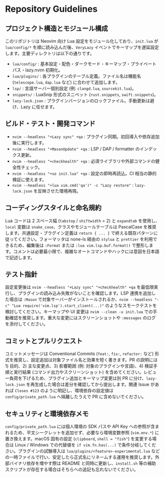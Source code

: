 # Repository Guidelines
## プロジェクト構造とモジュール構成
このリポジトリは Neovim 向け Lua 設定をモジュール化しており、`init.lua` が `lua/config/*` を順に読み込んだ後、`VeryLazy` イベントでキーマップを遅延設定します。主要ディレクトリは以下の通りです。
- `lua/config/` : 基本設定・配色・ダークモード・キーマップ・プライベートパス・lazy.nvim 初期化。
- `lua/plugins/` : 各プラグインのテーブル定義。ファイル名は機能名 (`telescope.lua`, `dap.lua` など) に合わせて追加します。
- `lsp/` : 言語サーバー個別設定 (例: `clangd.lua`, `sourcekit.lua`)。
- `snippets/` : LuaSnip 形式のスニペット (`rust.snippets`, `swift.snippets`)。
- `lazy-lock.json` : プラグインバージョンのロックファイル。手動更新は避け、Lazy に任せます。

## ビルド・テスト・開発コマンド
- `nvim --headless "+Lazy sync" +qa` : プラグイン同期。初回導入や依存追加後に実行します。
- `nvim --headless "+MasonUpdate" +qa` : LSP / DAP / formatter のインデックス更新。
- `nvim --headless "+checkhealth" +qa` : 必須ライブラリや外部コマンドの健全性チェック。
- `nvim --headless "+so init.lua" +qa` : 設定の即時再読込。CI 相当の静的検証に使えます。
- `nvim --headless "+lua vim.cmd('qa')" -c "Lazy restore"` : `lazy-lock.json` を反映させた環境再現。

## コーディングスタイルと命名規約
Lua コードは 2 スペース幅 (`tabstop` / `shiftwidth` = 2) と `expandtab` を使用し、`local` 変数は `snake_case`、クラスやモジュールテーブルは PascalCase を推奨します。共通設定・プラグイン定義は `return { ... }` で終える既存パターンに従ってください。フォーマッタは none-ls 経由の `stylua` と `prettier` を利用できるため、編集後は `:Format` または `:lua vim.lsp.buf.format()` で整形します。コメントは必要最小限で、複雑なオートコマンドやハックには意図を日本語で記述します。

## テスト指針
設定変更後は `nvim --headless "+Lazy sync" "+checkhealth" +qa` を最低限実行し、プラグインの読み込み失敗がないことを確認します。LSP 連携を追加した場合は `:Mason` で対象サーバーがインストールされるか、`nvim --headless "-c" "Lua require('vim.lsp').start_client(...)"` のようなスモークテストを検討してください。キーマップや UI 変更は `nvim --clean -u init.lua` での手動確認を推奨します。重大な変更にはスクリーンショットや `:messages` のログを添付してください。

## コミットとプルリクエスト
コミットメッセージは Conventional Commits (`feat:`, `fix:`, `refactor:` など) 形式を推奨し、設定追加は対象ファイル名と効果を短く書きます。PR の説明には 1) 目的、2) 主な変更点、3) 影響範囲 (例: 対象のプラグインや言語)、4) 検証手順と実行結果 (コマンド出力やスクリーンショット) を含めてください。レビュー負荷を下げるため、プラグイン追加とキーマップ変更は別 PR に分け、`lazy-lock.json` を再生成した場合は差分を確認してから提出します。関連 Issue があれば `Closes #123` のように明記し、環境依存の設定値は `config/private_path.lua` へ隔離したうえで PR に含めないでください。

## セキュリティと環境依存メモ
`config/private_path.lua` には個人環境の SDK パスや API Key への参照が含まれるため、平文シークレットを追加せず、必要なら環境変数参照 (`vim.env.*`) に置き換えます。macOS 固有の設定 (`clipboard`, `shell = "fish"`) を変更する場合は Linux / Windows での代替値を `if vim.fn.has(...)` で条件分岐してください。プラグインの試験導入は `lua/plugins/<feature>-experimental.lua` などの一時ファイルで行い、安定したら正式名にリネームする運用を推奨します。外部バイナリ依存を増やす際は README と同時に更新し、`install.sh` 等の補助スクリプトが存在する場合はそちらへの追記も忘れないでください。
